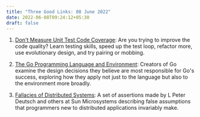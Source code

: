 ```yaml
---
title: "Three Good Links: 08 June 2022"
date: 2022-06-08T09:24:12+05:30
draft: false
---
```


1. [Don't Measure Unit Test Code Coverage][1]: Are you trying to improve the code quality? Learn testing skills, speed up the test loop, refactor more, use evolutionary design, and try pairing or mobbing.

2. [The Go Programming Language and Environment][2]: Creators of Go examine the design decisions they believe are most responsible for Go's success, exploring how they apply not just to the language but also to the environment more broadly.

3. [Fallacies of Distributed Systems][3]: A set of assertions made by L Peter Deutsch and others at Sun Microsystems describing false assumptions that programmers new to distributed applications invariably make.

[1]: https://www.jamesshore.com/v2/blog/2019/dont-measure-unit-test-code-coverage
[2]: https://cacm.acm.org/magazines/2022/5/260357-the-go-programming-language-and-environment/fulltext
[3]: https://architecturenotes.co/fallacies-of-distributed-systems/

